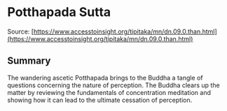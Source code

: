 # Potthapada Sutta

Source: [https://www.accesstoinsight.org/tipitaka/mn/dn.09.0.than.html](https://www.accesstoinsight.org/tipitaka/mn/dn.09.0.than.html)

## Summary
The wandering ascetic Potthapada brings to the Buddha a tangle of questions concerning the nature of perception. The Buddha clears up the matter by reviewing the fundamentals of concentration meditation and showing how it can lead to the ultimate cessation of perception.